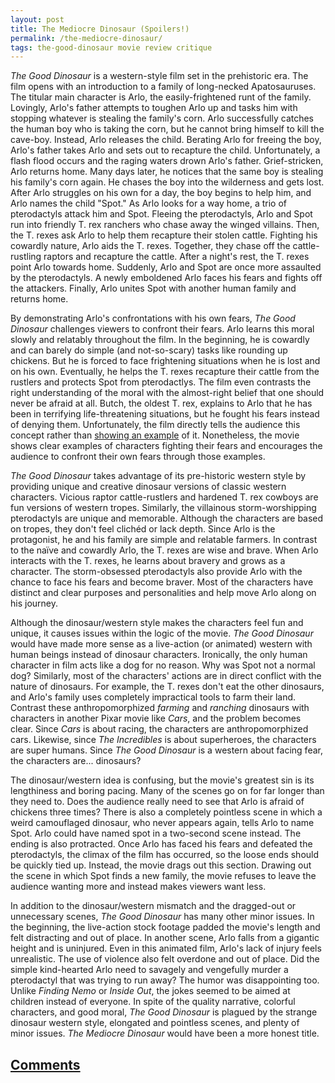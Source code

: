 ```yaml
---
layout: post
title: The Mediocre Dinosaur (Spoilers!)
permalink: /the-mediocre-dinosaur/
tags: the-good-dinosaur movie review critique
---
```


*The Good Dinosaur* is a western-style film set in the prehistoric era. The
film opens with an introduction to a family of long-necked Apatosauruses. The
titular main character is Arlo, the easily-frightened runt of the family.
Lovingly, Arlo's father attempts to toughen Arlo up and tasks him with 
stopping whatever is stealing the family's corn. Arlo successfully catches the
human boy who is taking the corn, but he cannot bring himself to kill the
cave-boy. Instead, Arlo releases the child. Berating Arlo for freeing the boy,
Arlo's father takes Arlo and sets out to recapture the child. Unfortunately, a
flash flood occurs and the raging waters drown Arlo's father. Grief-stricken,
Arlo returns home. Many days later, he notices that the same boy is stealing
his family's corn again. He chases the boy into the wilderness and gets lost.
After Arlo struggles on his own for a day, the boy begins to help him, and Arlo
names the child "Spot." As Arlo looks for a way home, a trio of pterodactyls
attack him and Spot. Fleeing the pterodactyls, Arlo and Spot run into friendly
T. rex ranchers who chase away the winged villains. Then, the T. rexes ask Arlo
to help them recapture their stolen cattle. Fighting his cowardly nature, Arlo
aids the T. rexes. Together, they chase off the cattle-rustling raptors and
recapture the cattle. After a night's rest, the T. rexes point Arlo towards
home. Suddenly, Arlo and Spot are once more assaulted by the pterodactyls. A
newly emboldened Arlo faces his fears and fights off the attackers. Finally,
Arlo unites Spot with another human family and returns home.

By demonstrating Arlo's confrontations with his own fears, *The Good Dinosaur*
challenges viewers to confront their fears. Arlo learns this moral slowly and
relatably throughout the film. In the beginning, he is cowardly and can barely
do simple (and not-so-scary) tasks like rounding up chickens. But he is forced
to face frightening situations when he is lost and on his own. Eventually, he 
helps the T. rexes recapture their cattle from the rustlers and protects Spot
from pterodactlys. The film even contrasts the right understanding of the moral
with the almost-right belief that one should never be afraid at all. Butch, the
oldest T. rex, explains to Arlo that he has been in terrifying life-threatening
situations, but he fought his fears instead of denying them. Unfortunately, the
film directly tells the audience this concept rather than [showing an
example](https://en.wikipedia.org/wiki/Show,_don%27t_tell) of it. Nonetheless,
the movie shows clear examples of characters fighting their fears and
encourages the audience to confront their own fears through those examples.

*The Good Dinosaur* takes advantage of its pre-historic western style by
providing unique and creative dinosaur versions of classic western characters.
Vicious raptor cattle-rustlers and hardened T. rex cowboys are fun versions of
western tropes. Similarly, the villainous storm-worshipping pterodactyls are
unique and memorable. Although the characters are based on tropes, they don't
feel clichéd or lack depth. Since Arlo is the protagonist, he and his family
are simple and relatable farmers. In contrast to the naïve and cowardly Arlo,
the T. rexes are wise and brave. When Arlo interacts with the T. rexes, he
learns about bravery and grows as a character. The storm-obsessed pterodactyls
also provide Arlo with the chance to face his fears and become braver. Most of
the characters have distinct and clear purposes and personalities and help move
Arlo along on his journey.

Although the dinosaur/western style makes the characters feel fun and unique,
it causes issues within the logic of the movie. *The Good Dinosaur* would have
made more sense as a live-action (or animated) western with human beings
instead of dinosaur characters. Ironically, the only human character in film
acts like a dog for no reason. Why was Spot not a normal dog? Similarly, most
of the characters' actions are in direct conflict with the nature of dinosaurs.
For example, the T. rexes don't eat the other dinosaurs, and Arlo's family uses
completely impractical tools to farm their land. Contrast these
anthropomorphized *farming* and *ranching* dinosaurs with characters in another
Pixar movie like *Cars*, and the problem becomes clear. Since *Cars* is about
racing, the characters are anthropomorphized cars. Likewise, since *The
Incredibles* is about superheroes, the characters are super humans. Since *The
Good Dinosaur* is a western about facing fear, the characters are... dinosaurs?

The dinosaur/western idea is confusing, but the movie's greatest sin is its
lengthiness and boring pacing. Many of the scenes go on for far longer than
they need to. Does the audience really need to see that Arlo is afraid of
chickens three times? There is also a completely pointless scene in which a
weird camouflaged dinosaur, who never appears again, tells Arlo to name Spot.
Arlo could have named spot in a two-second scene instead. The ending is also
protracted. Once Arlo has faced his fears and defeated the pterodactyls, the
climax of the film has occurred, so the loose ends should be quickly tied up.
Instead, the movie drags out this section. Drawing out the scene in which Spot
finds a new family, the movie refuses to leave the audience wanting more and
instead makes viewers want less.

In addition to the dinosaur/western mismatch and the dragged-out or unnecessary
scenes, *The Good Dinosaur* has many other minor issues. In the beginning, the
live-action stock footage padded the movie's length and felt distracting and
out of place. In another scene, Arlo falls from a gigantic height and is
uninjured. Even in this animated film, Arlo's lack of injury feels unrealistic.
The use of violence also felt overdone and out of place. Did the simple
kind-hearted Arlo need to savagely and vengefully murder a pterodactyl that was
trying to run away? The humor was disappointing too. Unlike *Finding Nemo* or
*Inside Out*, the jokes seemed to be aimed at children instead of everyone. In
spite of the quality narrative, colorful characters, and good moral, *The Good
Dinosaur* is plagued by the strange dinosaur western style, elongated and
pointless scenes, and plenty of minor issues. *The Mediocre Dinosaur* would
have been a more honest title.

## [Comments](https://github.com/stiemannkj1/stiemannkj1.github.io/issues/5)
